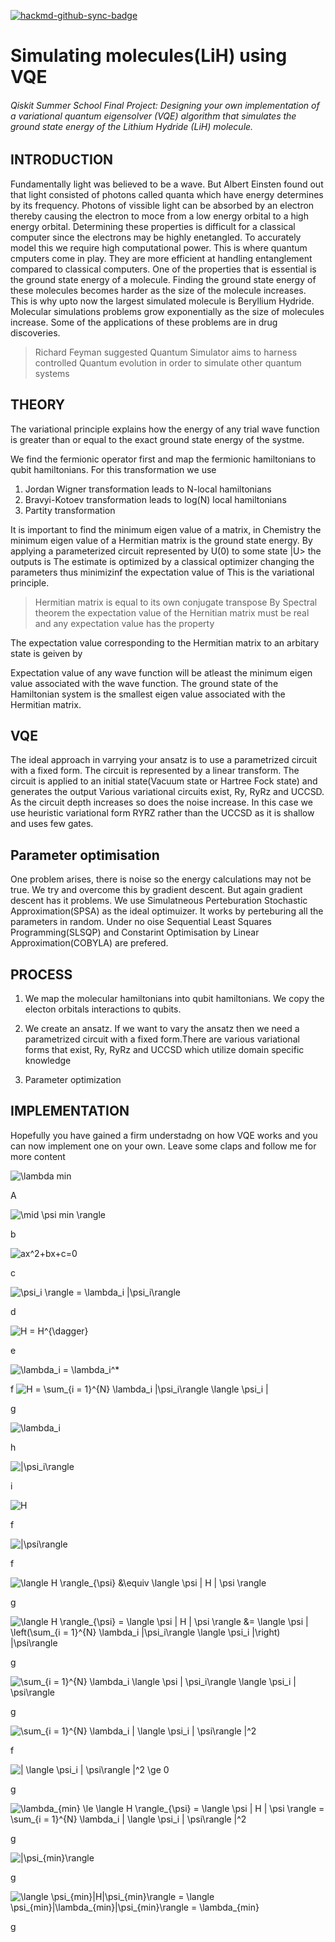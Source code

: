 [![hackmd-github-sync-badge](https://hackmd.io/S-zvJu8gQ36HTEUXZuONFA/badge)](https://hackmd.io/S-zvJu8gQ36HTEUXZuONFA)

# Simulating molecules(LiH) using VQE

###### Qiskit Summer School Final Project: Designing your own implementation of a variational quantum eigensolver (VQE) algorithm that simulates the ground state energy of the Lithium Hydride (LiH) molecule.

## INTRODUCTION
Fundamentally light was believed to be a wave. But Albert Einsten found out that light consisted of photons called quanta which have energy determines by its frequency. Photons of vissible light can be absorbed by an electron thereby causing the electron to moce from a low energy orbital to a high energy orbital.
Determining these properties is difficult for a classical computer since the electrons may be highly enetangled. To accurately model this we require high computational power. This is where quantum cmputers come in play. They are more efficient at handling entanglement compared to classical computers. One of the properties that is essential is the ground state energy of a molecule. Finding the ground state energy of these molecules becomes harder as the size of the molecule increases. This is why upto now the largest simulated molecule is Beryllium Hydride. Molecular simulations problems grow exponentially as the size of molecules increase. Some of the applications of these problems are in drug discoveries.
> Richard Feyman suggested Quantum Simulator aims to harness controlled Quantum evolution in order to simulate other quantum systems

## THEORY
The variational principle explains how the energy of any trial wave function is greater than or equal to the exact ground state energy of the systme.

We find the fermionic operator first and map the fermionic hamiltonians to qubit hamiltonians. For this transformation we use
1. Jordan Wigner transformation leads to N-local hamiltonians
2. Bravyi-Kotoev transformation leads to log(N) local hamiltonians
3. Partity transformation

It is important to find the minimum eigen value of a matrix, in Chemistry the minimum eigen value of a Hermitian matrix is the ground state energy. 
By applying a parameterized circuit represented by U(0) to some state |U> the outputs is 
The estimate is optimized by a classical optimizer changing the parameters thus minimizinf the expectation value of 
This is the variational principle.
> Hermitian matrix is equal to its own conjugate transpose
> By Spectral theorem the expectation value of the Hernitian matrix must be real and any expectation value has the property 

The expectation value corresponding to the Hermitian matrix to an arbitary state is geiven by

Expectation value of any wave function will be atleast the minimum eigen value associated with the wave function.
The ground state of the Hamiltonian system is the smallest eigen value associated with the Hermitian matrix.

## VQE
The ideal approach in varrying your ansatz is to use a parametrized circuit with a fixed form.
The circuit is represented by a linear transform. The circuit is applied to an initial state(Vacuum state or Hartree Fock state) and generates the output
Various variational circuits exist, Ry, RyRz and UCCSD. As the circuit depth increases so does the noise increase. In this case we use heuristic variational form RYRZ rather than the UCCSD as it is shallow and uses few gates.

## Parameter optimisation
One problem arises, there is noise so the energy calculations may not be true. We try and overcome this by gradient descent. But again gradient descent has it problems.
We use Simulatneous Perteburation Stochastic Approximation(SPSA) as the ideal optimuizer. It works by perteburing all the parameters in random. 
Under no oise Sequential Least Squares Programming(SLSQP) and Constarint Optimisation by Linear Approximation(COBYLA) are prefered.

## PROCESS
1. We map the molecular hamiltonians into qubit hamiltonians. We copy the electon orbitals interactions to qubits.
2. We create an ansatz.
If we want to vary the ansatz then we need a parametrized circuit with a fixed form.There are various variational forms that exist, Ry, RyRz and UCCSD which utilize domain specific knowledge

3. Parameter optimization



## IMPLEMENTATION

Hopefully you have gained a firm understadng on how VQE works and you can now implement one on your own. Leave some claps and follow me for more content

<img src="https://i.upmath.me/svg/%5Clambda%20min" alt="\lambda min" />

A

<img src="https://i.upmath.me/svg/%5Cmid%20%5Cpsi%20min%20%5Crangle%20" alt="\mid \psi min \rangle " />

b

<img src="https://i.upmath.me/svg/ax%5E2%2Bbx%2Bc%3D0" alt="ax^2+bx+c=0" />

c

<img src="https://i.upmath.me/svg/%20%5Cpsi_i%20%5Crangle%20%3D%20%5Clambda_i%20%7C%5Cpsi_i%5Crangle" alt=" \psi_i \rangle = \lambda_i |\psi_i\rangle" />

d

<img src="https://i.upmath.me/svg/%20H%20%3D%20H%5E%7B%5Cdagger%7D%20" alt=" H = H^{\dagger} " />


e

<img src="https://i.upmath.me/svg/%20%5Clambda_i%20%3D%20%5Clambda_i%5E*" alt=" \lambda_i = \lambda_i^*" />

f
<img src="https://i.upmath.me/svg/%20H%20%3D%20%5Csum_%7Bi%20%3D%201%7D%5E%7BN%7D%20%5Clambda_i%20%7C%5Cpsi_i%5Crangle%20%5Clangle%20%5Cpsi_i%20%7C" alt=" H = \sum_{i = 1}^{N} \lambda_i |\psi_i\rangle \langle \psi_i |" />

g

<img src="https://i.upmath.me/svg/%20%5Clambda_i%20" alt=" \lambda_i " />

h

<img src="https://i.upmath.me/svg/%7C%5Cpsi_i%5Crangle" alt="|\psi_i\rangle" />

i

<img src="https://i.upmath.me/svg/H" alt="H" />

f

<img src="https://i.upmath.me/svg/%20%7C%5Cpsi%5Crangle%20" alt=" |\psi\rangle " />

f

<img src="https://i.upmath.me/svg/%20%5Clangle%20H%20%5Crangle_%7B%5Cpsi%7D%20%26%5Cequiv%20%5Clangle%20%5Cpsi%20%7C%20H%20%7C%20%5Cpsi%20%5Crangle%20" alt=" \langle H \rangle_{\psi} &amp;\equiv \langle \psi | H | \psi \rangle " />

g

<img src="https://i.upmath.me/svg/%20%5Clangle%20H%20%5Crangle_%7B%5Cpsi%7D%20%3D%20%5Clangle%20%5Cpsi%20%7C%20H%20%7C%20%5Cpsi%20%5Crangle%20%26%3D%20%5Clangle%20%5Cpsi%20%7C%20%5Cleft(%5Csum_%7Bi%20%3D%201%7D%5E%7BN%7D%20%5Clambda_i%20%7C%5Cpsi_i%5Crangle%20%5Clangle%20%5Cpsi_i%20%7C%5Cright)%20%7C%5Cpsi%5Crangle" alt=" \langle H \rangle_{\psi} = \langle \psi | H | \psi \rangle &amp;= \langle \psi | \left(\sum_{i = 1}^{N} \lambda_i |\psi_i\rangle \langle \psi_i |\right) |\psi\rangle" />


g

<img src="https://i.upmath.me/svg/%20%5Csum_%7Bi%20%3D%201%7D%5E%7BN%7D%20%5Clambda_i%20%5Clangle%20%5Cpsi%20%7C%20%5Cpsi_i%5Crangle%20%5Clangle%20%5Cpsi_i%20%7C%20%5Cpsi%5Crangle%20" alt=" \sum_{i = 1}^{N} \lambda_i \langle \psi | \psi_i\rangle \langle \psi_i | \psi\rangle " />

g

<img src="https://i.upmath.me/svg/%5Csum_%7Bi%20%3D%201%7D%5E%7BN%7D%20%5Clambda_i%20%7C%20%5Clangle%20%5Cpsi_i%20%7C%20%5Cpsi%5Crangle%20%7C%5E2" alt="\sum_{i = 1}^{N} \lambda_i | \langle \psi_i | \psi\rangle |^2" />

f

<img src="https://i.upmath.me/svg/%7C%20%5Clangle%20%5Cpsi_i%20%7C%20%5Cpsi%5Crangle%20%7C%5E2%20%5Cge%200" alt="| \langle \psi_i | \psi\rangle |^2 \ge 0" />

g

<img src="https://i.upmath.me/svg/%20%5Clambda_%7Bmin%7D%20%5Cle%20%5Clangle%20H%20%5Crangle_%7B%5Cpsi%7D%20%3D%20%5Clangle%20%5Cpsi%20%7C%20H%20%7C%20%5Cpsi%20%5Crangle%20%3D%20%5Csum_%7Bi%20%3D%201%7D%5E%7BN%7D%20%5Clambda_i%20%7C%20%5Clangle%20%5Cpsi_i%20%7C%20%5Cpsi%5Crangle%20%7C%5E2" alt=" \lambda_{min} \le \langle H \rangle_{\psi} = \langle \psi | H | \psi \rangle = \sum_{i = 1}^{N} \lambda_i | \langle \psi_i | \psi\rangle |^2" />


g

<img src="https://i.upmath.me/svg/%7C%5Cpsi_%7Bmin%7D%5Crangle" alt="|\psi_{min}\rangle" />

g

<img src="https://i.upmath.me/svg/%5Clangle%20%5Cpsi_%7Bmin%7D%7CH%7C%5Cpsi_%7Bmin%7D%5Crangle%20%3D%20%5Clangle%20%5Cpsi_%7Bmin%7D%7C%5Clambda_%7Bmin%7D%7C%5Cpsi_%7Bmin%7D%5Crangle%20%3D%20%5Clambda_%7Bmin%7D" alt="\langle \psi_{min}|H|\psi_{min}\rangle = \langle \psi_{min}|\lambda_{min}|\psi_{min}\rangle = \lambda_{min}" />

g

